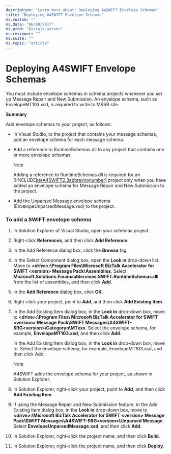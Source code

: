 ```yaml
---
description: "Learn more about: Deploying A4SWIFT Envelope Schemas"
title: "Deploying A4SWIFT Envelope Schemas"
ms.custom: ""
ms.date: "06/08/2017"
ms.prod: "biztalk-server"
ms.reviewer: ""
ms.suite: ""
ms.topic: "article"
---
```

# Deploying A4SWIFT Envelope Schemas
You must include envelope schemas in schema projects whenever you set up Message Repair and New Submission. An envelope schema, such as EnvelopeMT103.xsd, is required to write to MRSR site.  
  
 **Summary**  
  
 Add envelope schemas to your project, as follows:  
  
- In Visual Studio, to the project that contains your message schemas, add an envelope schema for each message schema.  
  
- Add a reference to RuntimeSchemas.dll to any project that contains one or more envelope schemas.  
  
  > [!NOTE]
  >  Adding a reference to RuntimeSchemas.dll is required for an [!INCLUDE[btaA4SWIFT2.3abbrevnonumber](../../includes/btaa4swift2-3abbrevnonumber-md.md)] project only when you have added an envelope schema for Message Repair and New Submission to the project.  
  
- Add the Unparsed Message envelope schema (EnvelopeUnparsedMessage.xsd) to the project.  
  
### To add a SWIFT envelope schema  
  
1.  In Solution Explorer of Visual Studio, open your schemas project.  
  
2.  Right-click **References**, and then click **Add Reference**.  
  
3.  In the Add Reference dialog box, click the **Browse** tag.  
  
4.  In the Select Component dialog box, open the **Look in** drop-down list. Move to **_\<drive\>_:\Program Files\Microsoft BizTalk Accelerator for SWIFT \<version\> Message Pack\Assemblies**. Select **Microsoft.Solutions.FinancialServices.SWIFT.RuntimeSchemas.dll** from the list of assemblies, and then click **Add**.  
  
5.  In the **Add Reference** dialog box, click **OK**.  
  
6.  Right-click your project, point to **Add**, and then click **Add Existing Item**.  
  
7.  In the Add Existing Item dialog box, in the **Look in** drop-down box, move to **\<drive\>:\Program Files\ Microsoft BizTalk Accelerator for SWIFT \<version\> Message Pack\SWIFT Messages\A4SWIFT-SRG\<version\>\Categoryn\MTxxx**. Select the envelope schema, for example, **EnvelopeMT103.xsd**, and then click **Add**.  
  
     In the Add Existing Item dialog box, in the **Look in** drop-down box, move to. Select the envelope schema, for example, EnvelopeMT103.xsd, and then click Add.  
  
    > [!NOTE]
    >  A4SWIFT adds the envelope schema for your project, as shown in Solution Explorer.  
  
8.  In Solution Explorer, right-click your project, point to **Add**, and then click **Add Existing Item**.  
  
9. If using the Message Repair and New Submission feature, in the Add Existing Item dialog box, in the **Look in** drop-down box, move to **\<*drive*\>:\Microsoft BizTalk Accelerator for SWIFT \<version\> Message Pack\SWIFT Messages\A4SWIFT-SRG\<version\>\Unparsed Message**. Select **EnvelopeUnparsedMessage.xsd**, and then click **Add**.  
  
10. In Solution Explorer, right-click the project name, and then click **Build**.  
  
11. In Solution Explorer, right-click the project name, and then click **Deploy**.
